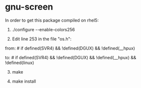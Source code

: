 # gnu-screen

In order to get this package compiled on rhel5:

1. ./configure --enable-colors256

2. Edit line 253 in the file "os.h":

  from:
    # if defined(SVR4) && !defined(DGUX) && !defined(__hpux)
    
  to:
    # if defined(SVR4) && !defined(DGUX) && !defined(__hpux) && !defined(linux)
    
3. make

4. make install

